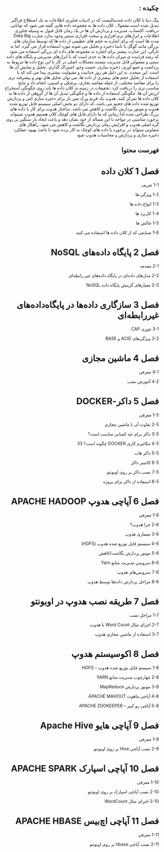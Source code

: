 <div align="right" dir="rtl">
 
## چکیده :
بیگ دیتا یا کلان داده چندسالیست که در ادبیات فناوری اطلاعات به یک اصطلاح فراگیر تبدیل شده است.معمولا ، کلان داده ها به مجموعه داده هایی گفته می شود که توانایی دریافت، اکتساب، مدیریت و پردازش آن ها در یک زمان قابل قبول به وسیله فناوری اطلاعات و ابزارهای نرم افزاری و سخت افزاری سنتی وجود ندارد.عبارت Data Big مدت ها است که برای اشاره به حجم های عظیمی از داده ها که توسط سازمان های بزرگی مانند گوگل یا ناسا ذخیره و تحلیل می شوند مورد استفاده قرار می گیرد. اما به تازگی، این عبارت بیشتر برای اشاره به مجموعه های داده ای بزرگی استفاده می شود که رشد فزاینده ی میزان داده ها به حدی است که با ابزارهای مدیریتی و پایگاه های داده سنتی و معمولی قابل مدیریت نیستند.مشکلات اصلی در کار با این نوع داده ها مربوط به برداشت و جمع آوری، ذخیره سازی، جست وجو، اشتراک گذاری، تحلیل و نمایش آن ها است. این مبحث، به این دلیل هر روز جذابیت و مقبولیت بیشتری پیدا می کند که با استفاده از تحلیل حجم های بیشتری از داده ها، می توان تحلیل های بهتر و پیشرفته تری را برای مقاصد مختلف، از جمله مقاصد تجاری، پزشکی و امنیتی، انجام داد و نتایج مناسب تری را دریافت کرد. تحقیقات در زمینه ی کلان داده ها باید روی چگونگی استخراج ارزش آن ها، چگونگی استفاده از داده ها و چگونگی تبدیل آن ها از گروهی از داده ها به کلان داده ها تمرکز کنند.
هدوپ یک فریم ورک متن باز برای ذخیره سازی امن و پردازش توزیع شده داده های حجیم می باشد، که دارای دو بخش اصلی سیستم فایل توزیع شده هدوپ و موتور پردازش نگاشت و کاهش می باشد. ساختار هدوپ برای کار با داده های بزرگ طراحی شده لذا زمانی که ما دارای فایل های کوچک کلان هستیم هدوپ نمیتواند برخورد مناسبی در مواجه با این مساله از خود نشان دهد و باعث ایجاد بار سنگین بر روی گره اصلی هدوپ و افزایش زمان پردازش نگاشت و کاهش می شود. راهکار های متفاوتی میتواند در برخورد با داده های کوچک به کار برده شود تا باعث بهبود عملکرد ذخیره سازی و پردازش و محاسبات هدوپ شود





## فهرست محتوا

فصل 1 کلان داده
===

 1-1 تعریف	

 1-2 ویژگی ها	

 1-3 انواع داده ها	

 1-4 کاربرد ها	

 1-5 چالش ها	

 1-6 صنایعی که از کلان داده ها استفاده می کنند	

فصل 2 پایگاه داده‌های NoSQL
===

 2-1 مقدمه	

 2-2 مدل‌های داده‌ای در پایگاه داده‌های غیر رابطه‌ای	

 2-3 معیارهای گزینش پایگاه داده NoSQL	

فصل 3 سازگاری داده‌ها در پایگاه‌داده‌های غیررابطه‌ای
===

 3-1 تئوری CAP	

 3-2 ویژگی‌های ACID و BASE	

فصل 4 ماشین مجازی
===

 4-1 معرفی	
 
 4-2 آموزش نصب	

فصل 5 داکر-DOCKER
===

 1-5 معرفی	

 2-5 تفاوت آن با ماشین مجازی	

 3-5 داکر برای چه کسانی مناسب است؟	

 4-5 مکانیزم کاری DOCKER چگونه است؟	33

 5-5 داکر هاب	

 6-5 کانتینر داکر	

 7-5 نصب داکر بر روی اوبونتو	

 8-5 استفاده از داکر برای پروژه	

فصل 6 آپاچی هدوپ  APACHE HADOOP
===

 1-6 معرفی	

 2-6 چرا هدوپ؟	

 3-6 معماری هدوپ	

 4-6 سیستم فایل توزیع شده هدوپ (HDFS)	

 5-6 موتور پردازش نگاشت/کاهش	

 6-6 سرویس مدیریت منابع Yarn	

 7-6 سرویس‌های هدوپ	

 8-6 مراحل پردازش داده‌‌ها توسط هدوپ	

فصل 7 طریقه نصب هدوپ در اوبونتو
===

 1-7 مراحل نصب	

 2-7 اجرای مثال Word Count با هدوپ	

 3-7 استفاده از ماشین مجازی هدوپ	

فصل 8 اکوسیستم هدوپ
===

 1-8 سیستم فایل توزیع شده هدوپ – HDFS	

 2-8 چهارچوب مدیریت منابع YARN	

 3-8 موتور پردازش MapReduce	

 4-8 آپاچی ماهوت APACHE MAHOUT	

 5-8 آپاچی  زو کیپر – APACHE ZOOKEEPER	

فصل 9 آپاچی هایو  Apache Hive
===

 1-9 معرفی	

 2-9 نصب آپاچی Hive بر روی اوبونتو	

فصل 10 آپاچی اسپارک  APACHE SPARK
===

 1-10 معرفی	

 2-10 نصب آپاچی اسپارک بر روی اوبونتو	

 3-10 اجرای مثال WordCount	

فصل 11 آپاچی اچ‌بیس  APACHE HBASE
===

 1-11 معرفی	

 2-11 نصب آپاچی hbase بر روی اوبونتو	

</div>
